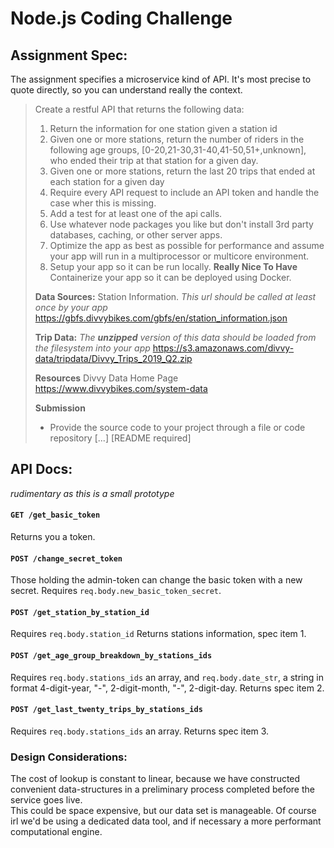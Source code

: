 # Node.js Coding Challenge


## Assignment Spec:

The assignment specifies a microservice kind of API.  It's most precise to quote directly, so you can understand really the context.

> Create a restful API that returns the following data:
> 1. Return the information for one station given a station id
> 2. Given one or more stations, return the number of riders in the following age groups, [0-20,21-30,31-40,41-50,51+,unknown], who ended their trip at that station for a given day.
> 3. Given one or more stations, return the last 20 trips that ended at each station for a given day
> 4. Require every API request to include an API token and handle the case wher this is missing.
> 5. Add a test for at least one of the api calls.
> 6. Use whatever node packages you like but don't install 3rd party databases, caching, or other server apps.
> 7. Optimize the app as best as possible for performance and assume your app will run in a multiprocessor or multicore environment.
> 8. Setup your app so it can be run locally.
> **Really Nice To Have** Containerize your app so it can be deployed using Docker.
>
> **Data Sources:** Station Information. _This url should be called at least once by your app_
> https://gbfs.divvybikes.com/gbfs/en/station_information.json
>
> **Trip Data:** _The **unzipped** version of this data should be loaded from the filesystem into your app_
> https://s3.amazonaws.com/divvy-data/tripdata/Divvy_Trips_2019_Q2.zip
>
> **Resources** Divvy Data Home Page https://www.divvybikes.com/system-data
>
> **Submission**
> - Provide the source code to your project through a file or code repository
> [...]
> [README required]


## API Docs:

_rudimentary as this is a small prototype_

#### `GET /get_basic_token`
Returns you a token.
#### `POST /change_secret_token`
Those holding the admin-token can change the basic token with a new secret.
Requires `req.body.new_basic_token_secret`.
#### `POST /get_station_by_station_id`
Requires `req.body.station_id`
Returns stations information, spec item 1.
#### `POST /get_age_group_breakdown_by_stations_ids`
Requires `req.body.stations_ids` an array, and `req.body.date_str`, a string in format 4-digit-year, "-", 2-digit-month, "-", 2-digit-day.
Returns spec item 2.
#### `POST /get_last_twenty_trips_by_stations_ids`
Requires `req.body.stations_ids` an array.
Returns spec item 3.



###  Design Considerations:

The cost of lookup is constant to linear, because we have constructed convenient data-structures in a preliminary process completed before the service goes live.  
This could be space expensive, but our data set is manageable.  Of course irl we'd be using a dedicated data tool, and if necessary a more performant computational engine.
